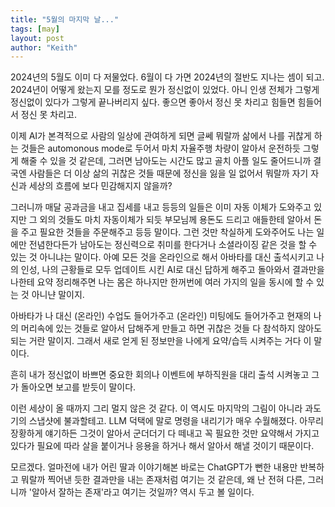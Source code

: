 ```yaml
---
title: "5월의 마지막 날..."
tags: [may]
layout: post
author: "Keith"
---
```


2024년의 5월도 이미 다 저물었다. 6월이 다 가면 2024년의 절반도 지나는 셈이 되고. 2024년이 어떻게 왔는지 모를 정도로 뭔가 정신없이 있었다. 아니 인생 전체가 그렇게 정신없이 있다가 그렇게 끝나버리지 싶다. 좋으면 좋아서 정신 못 차리고 힘들면 힘들어서 정신 못 차리고.

이제 AI가 본격적으로 사람의 일상에 관여하게 되면 글쎄 뭐랄까 삶에서 나를 귀찮게 하는 것들은 automonous mode로 두어서 마치 자율주행 차량이 알아서 운전하듯 그렇게 해줄 수 있을 것 같은데, 그러면 남아도는 시간도 많고 골치 아플 일도 줄어드니까 결국엔 사람들은 더 이상 삶의 귀찮은 것들 때문에 정신을 잃을 일 없어서 뭐랄까 자기 자신과 세상의 흐름에 보다 민감해지지 않을까?

그러니까 매달 공과금을 내고 집세를 내고 등등의 일들은 이미 자동 이체가 도와주고 있지만 그 외의 것들도 마치 자동이체가 되듯 부모님께 용돈도 드리고 애들한테 알아서 돈을 주고 필요한 것들을 주문해주고 등등 말이다. 그런 것만 착실하게 도와주어도 나는 일에만 전념한다든가 남아도는 정신력으로 취미를 한다거나 소셜라이징 같은 것을 할 수 있는 것 아니냐는 말이다. 아예 모든 것을 온라인으로 해서 아바타를 대신 출석시키고 나의 인성, 나의 근황들로 모두 업데이트 시킨 AI로 대신 답하게 해주고 돌아와서 결과만을 나한테 요약 정리해주면 나는 몸은 하나지만 한꺼번에 여러 가지의 일을 동시에 할 수 있는 것 아니냔 말이지.

아바타가 나 대신 (온라인) 수업도 들어가주고 (온라인) 미팅에도 들어가주고 현재의 나의 머리속에 있는 것들로 알아서 답해주게 만들고 하면 귀찮은 것들 다 참석하지 않아도 되는 거란 말이지. 그래서 새로 얻게 된 정보만을 나에게 요약/습득 시켜주는 거다 이 말이다.

흔히 내가 정신없이 바쁘면 중요한 회의나 이벤트에 부하직원을 대리 출석 시켜놓고 그가 돌아오면 보고를 받듯이 말이다. 

이런 세상이 올 때까지 그리 멀지 않은 것 같다. 이 역시도 마지막의 그림이 아니라 과도기의 스냅샷에 불과할테고. LLM 덕택에 말로 명령을 내리기가 매우 수월해졌다. 아무리 장황하게 얘기하든 그것이 알아서 군더더기 다 떼내고 꼭 필요한 것만 요약해서 가지고 있다가 필요에 따라 살을 붙이거나 응용을 하거나 해서 알아서 해낼 것이기 때문이다. 

모르겠다. 얼마전에 내가 어린 딸과 이야기해본 바로는 ChatGPT가 뻔한 내용만 반복하고 뭐랄까 찍어낸 듯한 결과만을 내는 존재처럼 여기는 것 같은데, 왜 난 전혀 다른, 그러니까 '알아서 잘하는 존재'라고 여기는 것일까? 역시 두고 볼 일이다.